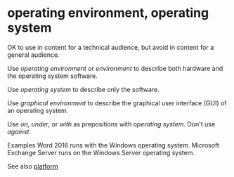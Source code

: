 # operating environment, operating system

OK to use in content for a technical audience, but avoid in content for a general audience. 

Use *operating environment* or *environment* to describe both hardware and the operating system software.

Use *operating system* to describe only the software. 

Use *graphical environment* to describe the graphical user interface (GUI) of an operating system. 

Use *on*, *under*, or *with* as prepositions with *operating system*. Don't use *against*.

Examples
Word 2016 runs with the Windows operating system. 
Microsoft Exchange Server runs on the Windows Server operating system.

See also [platform](https://worldready.cloudapp.net/Styleguide/Read?id=2700&topicid=35539)
